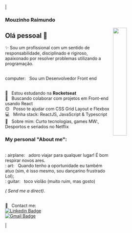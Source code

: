 

| 

### Mouzinho Raimundo


<img width="30%" align="right" src="https://i.pinimg.com/originals/0e/8b/ba/0e8bba3b043d49c8064324bedd01997f.gif"> 

## Olá pessoal 👋

✨ Sou um profissional com um sentido de responsabilidade, disciplinado e rigiroso, apaixonado por resolver problemas utilizando a programação.

<br/>computer: &nbsp; Sou um Desenvolvedor Front end 

<br/>:rocket:  &nbsp; Estou estudando na **Rocketseat**
<br/> :purple_heart: &nbsp; Buscando colaborar com projetos em Front-end usando React
<br/> :blush: &nbsp; Posso te ajudar com CSS Grid Layout e Flexbox
<br/> :computer: &nbsp; Minha stack: ReactJS,  JavaScript & Typescript
<br/> 💬  &nbsp; Sobre mim: Curto tecnologias, games MW:, Desportos e seriados no Netflix

### My personal "About me":
<br/>: airplane: &nbsp; adoro viajar para qualquer lugar! É bom respirar novos ares.
<br/>: art: &nbsp; Quando tenho a oportunidade eu também atuo (sim, é isso mesmo, sou dançarino frustrado Lol);
<br/>: guitar: &nbsp; toco violão (muito ruim, mas gosto)

<i> ( Send me a direct)</i>.

<br/> :email: &nbsp; Contact me:
<br/> [![Linkedin Badge](https://img.shields.io/badge/-MouzinhoRaimundo-blue?style=flat-square&logo=Linkedin&logoColor=white&link=https://www.linkedin.com/in/mouzinho-feliz-raimundo-1a220b166/)](https://www.linkedin.com/in/mouzinho-feliz-raimundo-1a220b166/) <br/> [![Gmail Badge](https://img.shields.io/badge/-mdumundo18@gmail.com-c14438?style=flat-square&logo=Gmail&logoColor=white&link=mailto:mdumundo18@gmail.com)](mailto:mdumundo18@gmail.com)


|


<!--
**Mraimundo/Mraimundo** is a ✨ _special_ ✨ repository because its `README.md` (this file) appears on your GitHub profile.
